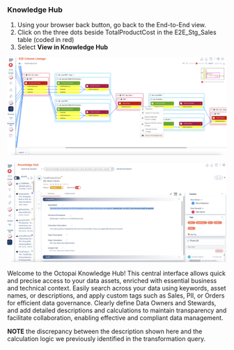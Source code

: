 ### Knowledge Hub

1. Using your browser back button, go back to the End-to-End view.
2. Click on the three dots beside TotalProductCost in the E2E_Stg_Sales table (coded in red)
3. Select **View in Knowledge Hub**

![E2E HUB](./images/e2e-col-hub.png)

![Knowledge HUB](./images/knowledge-hub.png)

Welcome to the Octopai Knowledge Hub! This central interface allows quick and precise access to your data assets, enriched with essential business and technical context. Easily search across your data using keywords, asset names, or descriptions, and apply custom tags such as Sales, PII, or Orders for efficient data governance. Clearly define Data Owners and Stewards, and add detailed descriptions and calculations to maintain transparency and facilitate collaboration, enabling effective and compliant data management.

**NOTE** the discrepancy between the description shown here and the calculation logic we previously identified in the transformation query.
